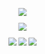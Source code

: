 </p> 
<p align="center">

<div align="center">
  
  ![](https://komarev.com/ghpvc/?username=cheriecrush&color=dc143c)


</p> 
<p align="center">

</p> 
<p align="center">
<img src=https://i.postimg.cc/G3zs3gX4/Untitled1362-20240607193208.webp>


</p> 
<p align="center">

<div align="center">

[![](https://i.postimg.cc/B6SHNrhG/Untitled1363-20240607200002.png)](https://rentry.co/riri) [![](https://i.postimg.cc/3Jmj8F0V/Untitled1362-20240607200913.png)]([https://twitter.com/kaoworo) [![](https://i.postimg.cc/Mpw7vfyT/Untitled1362-20240607200957.png)](https://retrospring.net/@cheriecrush)

  
</p> 
<p align="center">



